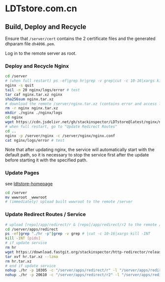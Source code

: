 # LDTstore.com.cn

## Build, Deploy and Recycle

Ensure that `/server/cert` contains the 2 certificate files and the generated dhparam file `dh4096.pem`.

Log in to the remote server as root.

### Deploy and Recycle Nginx

```bash
cd /server
# (when full restart) ps -ef|grep hr|grep -v grep|cut -c 10-16|xargs kill -INT
nginx -s quit
tail -n 20 nginx/logs/error # test
tar caf nginx.tar.xz nginx
sha256sum nginx.tar.xz
# download the remote /server/nginx.tar.xz (contains error and access log)
rm -r nginx nginx.tar.xz
mkdir ./nginx ./nginx/logs
cd nginx
wget https://cdn.jsdelivr.net/gh/stackinspector/LDTstore@latest/nginx/nginx.conf
# when full restart, go to "Update Redirect Routes"
cd ..
nginx -p /server/nginx -c /server/nginx/nginx.conf
cat nginx/logs/error # test
```

Note that after updating nginx, the service will automatically start with the default path, so it is necessary to stop the service first after the update before starting it with the specified path.

### Update Pages

see [ldtstore-homepage](https://github.com/stackinspector/ldtstore-homepage/)

```bash
cd /server
mv wwwroot _wwwroot
# (immediately) upload built wwwroot to the remote /server
```

### Update Redirect Routes / Service

```bash
# upload [repo]/app/redirect/r & [repo]/app/redirect/r2 to the remote /server/apps/redirect
cd /server/apps/redirect
ps -ef|grep "./hr -p"|grep -v grep # |cut -c 10-16|xargs kill -INT
kill -INT [pids]
# if update service
rm hr
wget https://download.fastgit.org/stackinspector/http-redirector/releases/download/[version]/http-redirector_[version]_x86_64-unknown-linux-musl.tar.xz -O hr.tar.xz
tar xvf hr.tar.xz --lzma
rm hr.tar.xz
# end if update service
nohup ./hr -p 10305 -c "/server/apps/redirect/r" -l "/server/apps/redirect/access/r" 2>./error/r &
nohup ./hr -p 20610 -c "/server/apps/redirect/r2" -l "/server/apps/redirect/access/r2" 2>./error/r2 &
```
